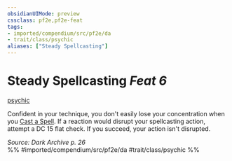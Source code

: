 ```yaml
---
obsidianUIMode: preview
cssclass: pf2e,pf2e-feat
tags:
- imported/compendium/src/pf2e/da
- trait/class/psychic
aliases: ["Steady Spellcasting"]
---
```

# Steady Spellcasting  *Feat 6*  
[psychic](rules/traits/psychic-da.md)  


Confident in your technique, you don't easily lose your concentration when you [Cast a Spell](cast-a-spell.md). If a reaction would disrupt your spellcasting action, attempt a DC 15 flat check. If you succeed, your action isn't disrupted.

*Source: Dark Archive p. 26*  
%% #imported/compendium/src/pf2e/da #trait/class/psychic %%